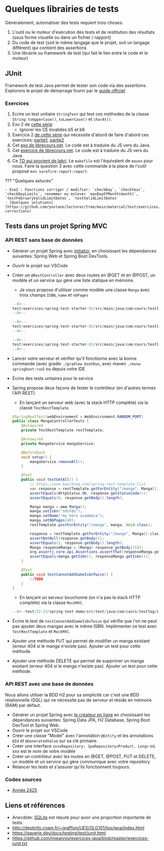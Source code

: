 # Quelques librairies de tests

Généralement, automatiser des tests requiert trois choses:

1. L'outil ou le moteur d'exécution des tests et de restitution des résultats (sous forme visuelle ou dans un fichier / rapport)
1. Du code de test (soit le même langage que le projet, soit un langage différent) qui contient des assertions
1. Une librairie ou framework de test (qui fait le lien entre le code et le moteur)

## JUnit

Framework de test Java permet de tester son code via des assertions.
Explorons le projet de démarrage fourni par le [guide officiel](https://junit.org/junit5/docs/current/user-guide/)

### Exercices

1. Ecrire un test unitaire `StringTest` qui test ces méthodes de la classe `String`: `toUpperCase()`, `toLowerCase()` et `charAt()`.
1. Exo 2 de [cette série](http://deptinfo.cnam.fr/~graffion/UES/GLG101/tps/java/index.html)
    - Ignorer les CE invalides b5 et b6
1. Exercice 2 [de cette série](https://github.com/mjeanroy/exercices-java/blob/master/exercices-junit.txt) qui nécessite d'abord de faire d'abord ces exercices: [partie1](https://github.com/mjeanroy/exercices-java/blob/master/exercice-data-structures.txt), [partie2](https://github.com/mjeanroy/exercices-java/blob/master/exercice-data-structures2.txt)
1. Cet [exo de librecours.net](https://librecours.net/module/js/js18/test-unitaire_app.xhtml). Le code est à traduire du JS vers du Java.
1. Cet [exercice de librecours.net](https://librecours.net/module/js/js18/test-fonctionnel_app.xhtml). Le code est à traduire du JS vers du Java.
1. Ce [TD qui provient de labri](https://www.labri.fr/perso/renault/working/teaching/testlog/files/td2.pdf). Le `makefile` est l'équivalent de `maven` pour nous. Faire la question 3 avec cette commande à la place de l'outil proposé `mvn surefire-report:report`.

??? "Quelques astuces"

    - Exo2 : Fonctions corriger / modifier: `checkDay`, `checkYear`, `checkDayLimits`, renommer ou enlever `maxDayOfMonth(month)`, `testFebruaryValidLimitDates`, `testValidLimitDates`
    - [Quelques solutions](https://github.com/yostane/lectures/tree/main/material/test/exercices/junit-corrections)

## Tests dans un projet Spring MVC

### API REST sans base de données

- Générer un projet Spring avec [initializr](https://start.spring.io/), en choisissant les dépendances suivantes: Spring Web et Spring Boot DevTools.
- Ouvrir le projet sur VSCode
- Créer un `@RestController` avec deux routes en @GET et en @POST, un modèle et un service qui gère une liste statique en mémoire.
    - Je vous propose d'utiliser comme modèle une classe `Manga` avec trois champs `ISBN`, `name` et `nbPages`

    ```java
    --8<--
    test/exercices/spring-test-starter-01/src/main/java/com/cours/testlog/model/Manga.java
    --8<--
    ```

    ```java
    --8<--
    test/exercices/spring-test-starter-01/src/main/java/com/cours/testlog/controller/MangaController.java
    --8<--
    ```

    ```java
    --8<--
    test/exercices/spring-test-starter-01/src/main/java/com/cours/testlog/service/MangaService.java
    --8<--
    ```

- Lancer votre serveur et vérifier qu'il fonctionne avec la bonne commande (avec gradle `./gradlew bootRun`, avec maven `./mvnw springboot:run`) ou depuis votre IDE
- Écrire des tests unitaires pour le service
- Spring propose deux façons de tester le contrôleur (en d'autres termes l'API REST).
    - En lançant un serveur web (avec la stack HTTP complète) via la classe `TestRestTemplate`

    ```java
    @SpringBootTest(webEnvironment = WebEnvironment.RANDOM_PORT)
    public class MangaControllerTests {
        @Autowired
        private TestRestTemplate restTemplate;

        @Autowired
        private MangaService mangaService;

        @BeforeEach
        void setup() {
            mangaService.removeAll();
        }

        @Test
        public void testGetAll() {
            // https://www.baeldung.com/spring-rest-template-list
            var response = restTemplate.getForEntity("/manga", Manga[].class);
            assertEquals(HttpStatus.OK, response.getStatusCode());
            assertEquals(0, response.getBody().length);

            Manga manga = new Manga();
            manga.setIsbn("sdsfds");
            manga.setName("my hero academia");
            manga.setNbPages(40);
            restTemplate.postForEntity("/manga", manga, Void.class);

            response = restTemplate.getForEntity("/manga", Manga[].class);
            assertNotNull(response.getBody());
            assertEquals(1, response.getBody().length);
            Manga responseManga = (Manga) response.getBody()[0];
            org.assertj.core.api.Assertions.assertThat(responseManga.getIsbn()).isEqualTo(manga.getIsbn());
            assertEquals(manga.getIsbn(), responseManga.getIsbn());
        }

        @Test
        public void testCannotAddSameIsbnTwice() {
            //TODO
        }
    }
    ```

    - En lançant un serveur bouchonné (on n'a pas la stack HTTP complète) via la classe `MockMVC`.

    ```java
    --8<--test/22-23/spring-test-demo/src/test/java/com/cours/testlog/controller/MangaControllerMockTests.java
    ```

- Écrire le test de `testCannotAddSameIsbnTwice` qui vérifie que l'on ne peut pas ajouter deux mangas avec le même ISBN. Implémenter ce test avec `TestRestTemplate` et `MockMVC`.
- Ajouter une méthode PUT qui permet de modifier un manga existant (erreur 404 si le manga n'existe pas). Ajouter un test pour cette méthode.
- Ajouter une méthode DELETE qui permet de supprimer un manga existant (erreur 404 si le manga n'existe pas). Ajouter un test pour cette méthode.

### API REST avec une base de données

Nous allons utiliser la BDD H2 pour sa simplicité car c'est une BDD relationnelle (SQL) qui ne nécessite pas de serveur et réside en mémoire (RAM) par défaut.

- Générer un projet Spring avec [le créateur en ligne](https://start.spring.io/) en choisissant les dépendances suivantes: Spring Data JPA, H2 Database, Spring Boot DevTool et Spring Web.
- Ouvrir le projet sur VSCode
- Créer une classe "Model" avec l'annotation `@Entity` et les annotations `@Id` et `@GeneratedValue` sur sa clé primaire.
- Créer une interface `xxxxRepository: JpaRepository<Product, Long>` où xxx est le nom de votre modèle
- Créer un contrôleur avec les routes en @GET, @POST, PUT et DELETE, un modèle et un service qui gère communique avec votre repository
- Relancer les tests et s'assurer qu'ils fonctionnent toujours.

### Codes sources

- [Année 2425](https://github.com/yostane/lectures/tree/main/material/test/24-25/spring-tesinng-3al2425)

## Liens et références

- Anecdote: [SQLite](https://www.sqlite.org/testing.html) est réputé pour avoir une proportion importante de tests.
- <http://deptinfo.cnam.fr/~graffion/UES/GLG101/tps/java/index.html>
- <https://gayerie.dev/docs/testing/test/junit.html>
- <https://github.com/mjeanroy/exercices-java/blob/master/exercices-junit.txt>
